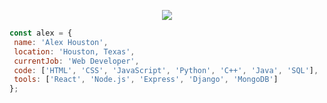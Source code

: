<p align="center">
  <img src="https://i.imgur.com/fZoNKi0.png" />
</p>
 
 ```javascript
const alex = {
  name: 'Alex Houston',
  location: 'Houston, Texas',
  currentJob: 'Web Developer',
  code: ['HTML', 'CSS', 'JavaScript', 'Python', 'C++', 'Java', 'SQL'],
  tools: ['React', 'Node.js', 'Express', 'Django', 'MongoDB']
};
```
